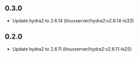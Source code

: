 ## 0.3.0

 - Update hydra2 to 2.6.14 (linuxserver/hydra2:v2.6.14-ls33)

## 0.2.0

 - Update hydra2 to 2.6.11 (linuxserver/hydra2:v2.6.11-ls25)